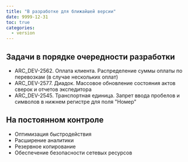 ```yaml
---
title: "В разработке для ближайшей версии"
date: 9999-12-31
toc: true
categories:
  - version
---
```

## Задачи в порядке очередности разработки
-   ARC_DEV-2562. Оплата клиента. Распределение суммы оплаты по перевозкам (в случае нескольких оплат)
-   ARC_DEV-2577. Диадок. Массовое обновление состояния актов сверок и отчетов экспедитора
-   ARC_DEV-2545. Транспортная единица. Запрет ввода пробелов и символов в нижнем регистре для поля "Номер"

## На постоянном контроле
-   Оптимизация быстродействия
-   Расширение аналитики
-   Резервное копирование
-   Обеспечение безопасности сетевых ресурсов
